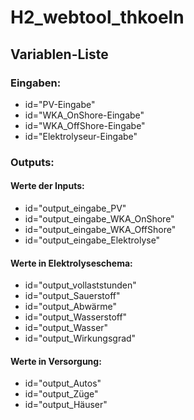 # H2_webtool_thkoeln
## Variablen-Liste
### Eingaben:
<ul>
  <li>id="PV-Eingabe"</li>
  <li>id="WKA_OnShore-Eingabe"</li>
  <li>id="WKA_OffShore-Eingabe"</li>
  <li>id="Elektrolyseur-Eingabe"</li>
</ul>

### Outputs:
#### Werte der Inputs:
<ul>
  <li>id="output_eingabe_PV"</li>
  <li>id="output_eingabe_WKA_OnShore"</li>
  <li>id="output_eingabe_WKA_OffShore"</li>
  <li>id="output_eingabe_Elektrolyse"</li>
</ul>

#### Werte in Elektrolyseschema:

<ul>
  <li>id="output_vollaststunden"</li>
  <li>id="output_Sauerstoff"</li>
  <li>id="output_Abwärme"</li>
  <li>id="output_Wasserstoff"</li>
  <li>id="output_Wasser"</li>
  <li>id="output_Wirkungsgrad"</li>
</ul>

#### Werte in Versorgung:

<ul>
  <li>id="output_Autos"</li>
  <li>id="output_Züge"</li>
  <li>id="output_Häuser"</li>
</ul>